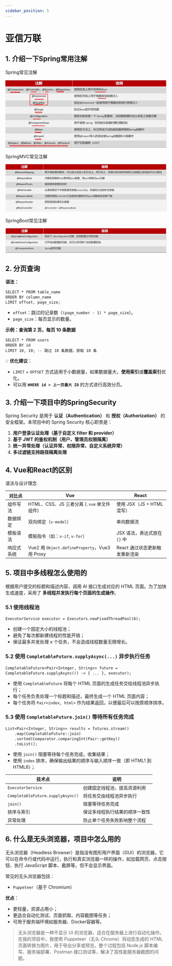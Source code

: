 ```yaml
---
sidebar_position: 5
---
```


# 亚信万联

## 1. 介绍一下Spring常用注解

Spring常见注解

![image-20250326161325848](.\assets\image-20250326161325848.png)

SpringMVC常见注解

![image-20250326161544396](.\assets\image-20250326161544396.png)

SpringBoot常见注解

![image-20250326161609211](.\assets\image-20250326161609211.png)

## 2. 分页查询

**语法：**

```
SELECT * FROM table_name 
ORDER BY column_name 
LIMIT offset, page_size;
```

- `offset`：跳过的记录数（`(page_number - 1) * page_size`）。
- `page_size`：每页显示的数量。

**示例：查询第 2 页，每页 10 条数据**

```
SELECT * FROM users 
ORDER BY id 
LIMIT 10, 10; -- 跳过 10 条数据，获取 10 条
```

💡 **优化建议**：

- `LIMIT` + `OFFSET` 方式适用于小数据量，如果数据量大，**使用索引**或**覆盖索引**优化。
- 可以用 **`WHERE id > 上一页最大 ID`** 的方式进行高效分页。

## 3. 介绍一下项目中的SpringSecurity

Spring Security 是用于 **认证（Authentication）** 和 **授权（Authorization）** 的安全框架。本项目中的 Spring Security 核心职责是：

1. **用户登录认证处理（基于自定义 filter 和 provider）**
2. **基于 JWT 的鉴权机制（用户、管理员权限隔离）**
3. **统一异常处理（认证异常、权限异常、自定义系统异常）**
4. **多过滤链支持路径隔离处理**



## 4. Vue和React的区别

语法与设计理念

| 对比点     | Vue                                            | React                          |
| ---------- | ---------------------------------------------- | ------------------------------ |
| 组件写法   | HTML、CSS、JS 三者分离 (`.vue` 单文件组件)     | 使用 JSX（JS + HTML 混写）     |
| 数据绑定   | 双向绑定（`v-model`）                          | 单向数据流                     |
| 模板语法   | 模板指令（如：`v-if`, `v-for`）                | JSX 语法，表达式放在 `{}` 中   |
| 响应式系统 | Vue2 用 `Object.defineProperty`，Vue3 用 Proxy | React 通过状态更新触发重新渲染 |



## 5. 项目中多线程怎么使用的

根据用户提交的标题和描述内容，调用 AI 接口生成对应的 HTML 页面。为了加快生成速度，采用了 **多线程并发执行每个页面的生成操作**。

### 5.1 使用线程池

```
ExecutorService executor = Executors.newFixedThreadPool(6);
```

- 创建一个固定大小的线程池；
- 避免了每次都新建线程的性能开销；
- 保证最多并发处理 x 个任务，不会造成线程数量无限增长。

### 5.2 使用 `CompletableFuture.supplyAsync(...)` 异步执行任务

```
CompletableFuture<Pair<Integer, String>> future = CompletableFuture.supplyAsync(() -> { ... }, executor);
```

- 使用 `CompletableFuture` 将每个 HTML 页面的生成任务交给线程池异步执行；
- 每个任务负责处理一个标题和描述，最终生成一个 HTML 页面内容；
- 每个任务将 `Pair<index, html>` 作为结果返回，以便最后可以按原顺序排序。

### 5.3 使用 `CompletableFuture.join()` 等待所有任务完成

```
List<Pair<Integer, String>> results = futures.stream()
    .map(CompletableFuture::join)
    .sorted(Comparator.comparingInt(Pair::getKey))
    .toList();
```

- 使用 `join()` 阻塞等待每个任务完成，收集结果；
- 使用 `index` 排序，确保输出结果的顺序与输入顺序一致（即 HTML1 到 HTML6）；

| 技术点                            | 说明                           |
| --------------------------------- | ------------------------------ |
| `ExecutorService`                 | 创建固定线程池，提高资源利用   |
| `CompletableFuture.supplyAsync()` | 将任务交由线程池异步执行       |
| `join()`                          | 阻塞等待任务完成               |
| 排序与索引                        | 保证多线程执行结果的顺序一致性 |
| 异常处理                          | 防止单个任务失败影响整个流程   |

## 6. 什么是无头浏览器，项目中怎么用的

无头浏览器（Headless Browser）是指没有图形用户界面（GUI）的浏览器，它可以在命令行或代码中运行，执行和真实浏览器一样的操作，如加载网页、点击按钮、执行 JavaScript 脚本、截屏等，但不会显示界面。

常见的无头浏览器包括：

- `Puppeteer`（基于 Chromium）

**优点**：

- 更轻量，资源占用小；
- 更适合自动化测试、页面抓取、内容截图等任务；
- 可用于服务端环境如服务器、Docker容器等。

> 无头浏览器是一种不显示 UI 的浏览器，适合在服务器上进行自动化操作。在我的项目中，我使用 Puppeteer（无头 Chrome）将动态生成的 HTML 页面转换为图片，用于导出分享或预览。整个过程包括 Node.js 脚本编写、服务端部署、Postman 接口测试等，解决了高性能服务器截图的问题。
